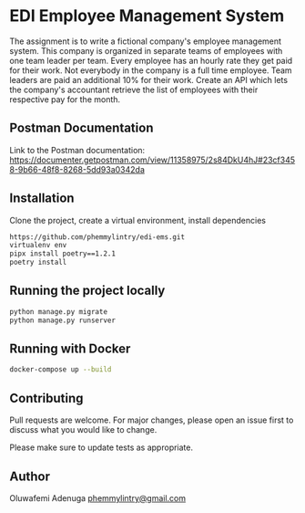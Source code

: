 # EDI Employee Management System

The assignment is to write a fictional company's employee management system. This company is
organized in separate teams of employees with one team leader per team. Every employee has an
hourly rate they get paid for their work. Not everybody in the company is a full time employee. Team
leaders are paid an additional 10% for their work.
Create an API which lets the company's accountant retrieve the list of employees with their respective
pay for the month.

## Postman Documentation
Link to the Postman documentation: https://documenter.getpostman.com/view/11358975/2s84DkU4hJ#23cf3458-9b66-48f8-8268-5dd93a0342da

## Installation

Clone the project, create a virtual environment, install dependencies

```bash
https://github.com/phemmylintry/edi-ems.git
virtualenv env
pipx install poetry==1.2.1
poetry install
```

## Running the project locally

```bash
python manage.py migrate
python manage.py runserver
```

## Running with Docker

```bash
docker-compose up --build
```

## Contributing

Pull requests are welcome. For major changes, please open an issue first to discuss what you would like to change.

Please make sure to update tests as appropriate.

## Author

Oluwafemi Adenuga phemmylintry@gmail.com
